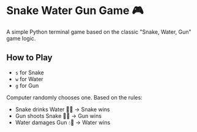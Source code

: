# Snake Water Gun Game 🎮

A simple Python terminal game based on the classic "Snake, Water, Gun" game logic.

## How to Play
- `s` for Snake
- `w` for Water
- `g` for Gun

Computer randomly chooses one. Based on the rules:
- Snake drinks Water 🐍💧 → Snake wins
- Gun shoots Snake 🔫🐍 → Gun wins
- Water damages Gun 💧🔫 → Water wins
